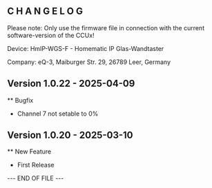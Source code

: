 C H A N G E L O G
-----------------

Please note: Only use the firmware file in connection with the current software-version of the CCUx!

Device:      HmIP-WGS-F - Homematic IP Glas-Wandtaster

Company:     eQ-3, Maiburger Str. 29, 26789 Leer, Germany



Version 1.0.22 - 2025-04-09
--------------------------------------------------------------

** Bugfix
   * Channel 7 not setable to 0%



Version 1.0.20 - 2025-03-10
--------------------------------------------------------------

** New Feature
   * First Release



--- END OF FILE ---
